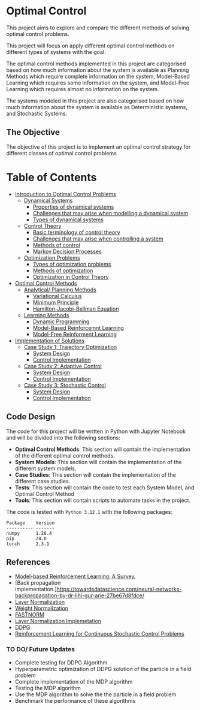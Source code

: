 # Optimal Control

This project aims to explore and compare the different methods of solving optimal control problems.

This project will focus on apply different optimal control methods on different types of systems with the goal.

The optimal control methods implemented in this project are categorised based on how much information about the system is available as Planning Methods which require complete information on the system, Model-Based Learning which requires some information on the system, and Model-Free Learning which requires almost no information on the system.

The systems modeled in this project are also categorised based on how much information about the system is available as Deterministic systems, and Stochastic Systems.

## The Objective

The objective of this project is to implement an optimal control strategy for different classes of optimal control problems

# Table of Contents

* [Introduction to Optimal Control Problems](./Systems/README.md)
  - [Dynamical Systems](./Systems/README.md)
    + [Properties of dynamical systems](./Systems/README.md) 
    + [Challenges that may arise when modelling a dynamical system](./Systems/README.md)
    + [Types of dynamical systems](./Systems/README.md)
  - [Control Theory](./Systems/README.md)
    + [Basic terminology of control theory](./Systems/README.md)
    + [Challenges that may arise when controlling a system](./Systems/README.md)
    + [Methods of control](./Systems/README.md)
    + [Markov Decision Processes](./Systems/README.md)
  - [Optimization Problems](./Systems/README.md)
    + [Types of optimization problems](./Systems/README.md)
    + [Methods of optimization](./Systems/README.md)
    - [Optimization in Control Theory](./Systems/README.md)
* [Optimal Control Methods](./Optimal%20Control%20Methods/README.md)
  - [Analytical/ Planning Methods](./Optimal%20Control%20Methods/README.md)
    + [Variational Calculus](./Optimal%20Control%20Methods/README.md)
    + [Minimum Principle](./Optimal%20Control%20Methods/README.md)
    + [Hamilton-Jacobi-Bellman Equation](./Optimal%20Control%20Methods/README.md)
  - [Learning Methods](./Optimal%20Control%20Methods/README.md)
    + [Dynamic Programming](./Optimal%20Control%20Methods/README.md)
    + [Model-Based Reinforcemnt Learning](./Optimal%20Control%20Methods/README.md)
    + [Model-Free Reinforment Learning](./Optimal%20Control%20Methods/README.md)
* [Implementation of Solutions](#18)
  - [Case Study 1: Trajectory Optimization](#19)
    + [System Design](#20)
    + [Control Implementation](#21)
  - [Case Study 2: Adaptive Control](#22)
    + [System Design](#23)
    + [Control Implementation](#24)
  - [Case Study 3: Stochastic Control](#25)
    + [System Design](#26)
    + [Control Implementation](#27)

## Code Design
The code for this project will be written in Python with Jupyter Notebook and will be divided into the following sections:
- **Optimal Control Methods**: This section will contain the implementation of the different optimal control methods.
- **System Models**: This section will contain the implementation of the different system models.
- **Case Studies**: This section will contain the implementation of the different case studies.
- **Tests**: This section will contain the code to test each System Model, and Optimal Control Method
- **Tools**: This section will contain scripts to automate tasks in the project.


The code is tested with `Python 3.12.1` with the following packages:
```
Package    Version
---------- -------
numpy      1.26.4
pip        24.0
torch      2.3.1
```
## References
- [Model-based Reinforcement Learning: A Survey.](https://arxiv.org/pdf/2006.16712)
- [Back propagation implementation.]https://towardsdatascience.com/neural-networks-backpropagation-by-dr-lihi-gur-arie-27be67d8fdce/
- [Layer Normalization](https://arxiv.org/pdf/1607.06450)
- [Weight Normalization](https://arxiv.org/pdf/1602.07868)
- [FASTNORM](https://openreview.net/pdf?id=BkbOsNeSM)
- [Layer Normalization Implemetation](https://neuralthreads.medium.com/layer-normalization-applied-on-a-neural-network-f6ad51341726#:~:text=Second%2C%20the%20activation%20function%20for,layer%20is%20the%20Softmax%20function.&text=Fifth%2C%20For%20the%20first%20hidden,before%20the%20ReLU%20activation%20function.)
- [DDPG](https://www.davidsilver.uk/wp-content/uploads/2020/03/deterministic-policy-gradients.pdf)
- [Reinforcement Learning for Continuous Stochastic Control Problems](https://proceedings.neurips.cc/paper_files/paper/1997/file/186a157b2992e7daed3677ce8e9fe40f-Paper.pdf)
### TO DO/ Future Updates
- Complete testing for DDPG Algorithm
- Hyperparametric optimization of DDPG solution of the particle in a field problem
- Complete implementation of the MDP algorithm
- Testing the MDP algorithm
- Use the MDP algorithm to solve the the particle in a field problem
- Benchmark the performance of these algorithms


